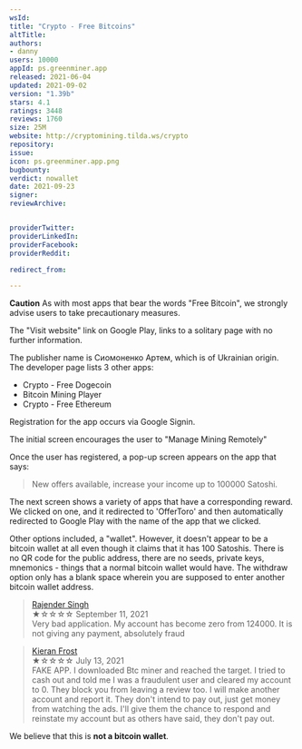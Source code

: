 ```yaml
---
wsId: 
title: "Crypto - Free Bitcoins"
altTitle: 
authors:
- danny
users: 10000
appId: ps.greenminer.app
released: 2021-06-04
updated: 2021-09-02
version: "1.39b"
stars: 4.1
ratings: 3448
reviews: 1760
size: 25M
website: http://cryptomining.tilda.ws/crypto
repository: 
issue: 
icon: ps.greenminer.app.png
bugbounty: 
verdict: nowallet
date: 2021-09-23
signer: 
reviewArchive:


providerTwitter: 
providerLinkedIn: 
providerFacebook: 
providerReddit: 

redirect_from:

---
```



**Caution** As with most apps that bear the words "Free Bitcoin", we strongly advise users to take precautionary measures. 

The "Visit website" link on Google Play, links to a solitary page with no further information. 

The publisher name is Сиомоненко Артем, which is of Ukrainian origin. The developer page lists 3 other apps:

- Crypto - Free Dogecoin
- Bitcoin Mining Player
- Crypto - Free Ethereum

Registration for the app occurs via Google Signin.

The initial screen encourages the user to "Manage Mining Remotely"

Once the user has registered, a pop-up screen appears on the app that says:

> New offers available, increase your income up to 100000 Satoshi.

The next screen shows a variety of apps that have a corresponding reward. We clicked on one, and it redirected to 'OfferToro' and then automatically redirected to Google Play with the name of the app that we clicked.

Other options included, a "wallet". However, it doesn't appear to be a bitcoin wallet at all even though it claims that it has 100 Satoshis. There is no QR code for the public address, there are no seeds, private keys, mnemonics - things that a normal bitcoin wallet would have. The withdraw option only has a blank space wherein you are supposed to enter another bitcoin wallet address.

> [Rajender Singh](https://play.google.com/store/apps/details?id=ps.greenminer.app&reviewId=gp%3AAOqpTOH8C2mho8YBAa6RmkWjvP4kG3zC7it61uy0pKVCKZj6YOCAC59ne4wuUK74Vd-PzFwjly_tG_dMEi4W6UE)<br>
  ★☆☆☆☆ September 11, 2021 <br>
       Very bad application. My account has become zero from 124000. It is not giving any payment, absolutely fraud
	   
> [Kieran Frost](https://play.google.com/store/apps/details?id=ps.greenminer.app&reviewId=gp%3AAOqpTOHhpGL678YwDpOzlgH1B6mJfZ8UjSZqxKK_iMgrOX82ATtF2jc4ztgfcQLJotibtT_kgcfkC_mSBVqVSbY)<br>
  ★☆☆☆☆ July 13, 2021 <br>
       FAKE APP. I downloaded Btc miner and reached the target. I tried to cash out and told me I was a fraudulent user and cleared my account to 0. They block you from leaving a review too. I will make another account and report it. They don't intend to pay out, just get money from watching the ads. I'll give them the chance to respond and reinstate my account but as others have said, they don't pay out. 	   

We believe that this is **not a bitcoin wallet**. 



